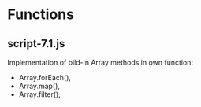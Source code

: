 # Functions
script-7.1.js
--------------
Implementation of bild-in Array methods in own function:
- Array.forEach(),
- Array.map(),
- Array.filter();

